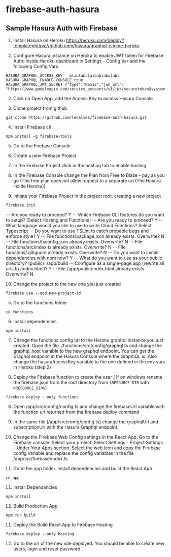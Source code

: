 # firebase-auth-hasura

## Sample Hasura Auth with Firebase

1. Install Hasura on Heroku
   https://heroku.com/deploy?template=https://github.com/hasura/graphql-engine-heroku

2. Configure Hasura instance on Heroku to enable JWT token for Firebase Auth: Inside Heroku dashboard in Settings - Config Var add the following Config Vars

```
HASURA_GRAPHQL_ACCESS_KEY   blablabalalbablabalabl
HASURA_GRAPHQL_ENABLE_CONSOLE true
HASURA_GRAPHQL_JWT_SECRET {"type":"RS512","jwk_url": "https://www.googleapis.com/service_accounts/v1/jwk/securetoken@system.gserviceaccount.com"}
```

2. Click on Open App, add the Access Key to access Hasura Console

3. Clone project from github

```
git clone https://github.com/leoalves/firebase-auth-hasura.git
```

4. Install Firebase cli

```
npm install -g firebase-tools
```

5. Go to the Firebase Console

6. Create a new Firebase Project

7. In the Firebase Project click in the hosting tab to enable hosting

8. In the Firebase Console change the Plan from Free to Blaze - pay as you go (The free plan does not allow request to a separate url (The Hasura inside Heroku))

9. Initiate your Firebase Project in the project root, creating a new project

```
firebase init
```

⋅⋅⋅ Are you ready to proceed? Y
⋅⋅⋅ Which Firebase CLI features do you want to setup? (Select Hosting and Functions)
⋅⋅⋅ Are you ready to proceed? Y
⋅⋅⋅ What language would you like to use to write Cloud Functions? Select Typescript
⋅⋅⋅ Do you want to use TSLint to catch probable bugs and enforce style? Y
⋅⋅⋅ File functions/package.json already exists. Overwrite? N
⋅⋅⋅ File functions/tsconfig.json already exists. Overwrite? N
⋅⋅⋅ File functions/src/index.ts already exists. Overwrite? N
⋅⋅⋅ File functions/.gitignore already exists. Overwrite? N
⋅⋅⋅ Do you want to install dependencies with npm now? Y
⋅⋅⋅ What do you want to use as your public directory? (public) ./app/build
⋅⋅⋅ Configure as a single-page app (rewrite all urls to /index.html)? Y
⋅⋅⋅ File /app/public/index.html already exists. Overwrite? N

10. Change the project to the new one you just created

```
firebase use --add new-project-id
```

5. Go to the functions folder

```
cd functions
```

6. Install dependencies

```
npm install
```

7. Change the functions config url to the Heroku graphql instance you just created. Open the file ./functions/src/config/graphql.ts and change the graphql_host variable to the new graphql endpoint. You can get the Graphql endpoint in the Hasura Console where the GraphIQL is. Also change the hasuraAccessKey variable to the one defined in the env vars in Heroku (step 2)

8. Deploy the Firebase function to create the user ( If on windows rename the firebase.json from the root directory from `$RESOURCE_DIR` with `%RESOURCE_DIR%`)

```
firebase deploy --only functions
```

8. Open /app/src/config/config.ts and change the firebaseUrl variable with the function url returned from the firebase deploy command

9. In the same file (/app/src/confg/config.ts) change the graphqlUrl and subscriptionUrl with the Hasura Graphql endpoint.

10. Change the Firebase Web Config settings in the React App. Go to the Firebase console. Select your project. Select Settings - Project Settings - Under Your Apps section. Select the web icon and copy the Firebase config variable and replace the config variables in the file /app/src/firebase/index.ts

11. Go to the app folder. Install dependencies and build the React App

```
cd app
```

11. Install Dependencies

```
npm install
```

12. Build Production App

```
npm run build
```

11. Deploy the Build React App to Firebase Hosting

```
firebase deploy --only hosting
```

12. Go to the url of the new site deployed. You should be able to create new users, login and reset password.
